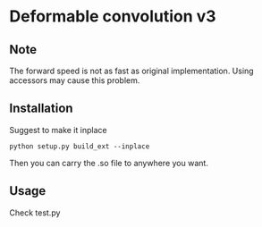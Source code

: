 # Deformable convolution v3

## Note 

The forward speed is not as fast as original implementation. Using accessors may cause this problem.

## Installation

Suggest to make it inplace 

```
python setup.py build_ext --inplace
```

Then you can carry the .so file to anywhere you want.

## Usage

Check test.py 
